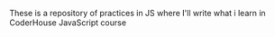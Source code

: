 These is a repository of practices in JS where I'll write what i learn in CoderHouse JavaScript course
